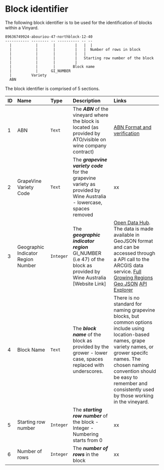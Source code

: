 # Block identifier
The following block identifier is to be used for the identification of blocks within a Vinyard.

    89636749924-abouriou-47-northblock-12-40
    ----------- -------- -- ---------- -- --
      |           |       |         |   |  |
      |           |       |         |   |  Number of rows in block
      |           |       |         |   |
      |           |       |         |   Starting row number of the block 
      |           |       |         |
      |           |       |        Block name
      |           |      GI_NUMBER
      |         Variety
      ABN
      
 The block identifier is comprised of 5 sections.
 
 | ID | Name | Type | Description | Links |
 | :-- | :---- | :---- | :----------- | :----- |
 | 1  | ABN | `Text` | The ***ABN*** of the vineyard where the block is located (as provided by ATO/visible on wine company contract) | [ABN Format and verification](https://abr.business.gov.au/Help/AbnFormat) |
 | 2  | GrapeVine Variety Code | `Text` | The ***grapevine variety code***  for the grapevine variety as provided by Wine Australia - lowercase, spaces removed | xx |
 | 3  | Geographic Indicator Region Number | `Integer` | The ***geographic indicator region*** GI_NUMBER (i.e 47) of the block as provided by Wine Australia [Website Link] | [Open Data Hub](https://wineaustralia-opendata-wineaustralia.hub.arcgis.com/maps/ede7ffb0e73b4504a5ed613965b11e0f/about). The data is made available in GeoJSON format and can be accessed through a API call to the ARCGIS data service. [Full Growing Regions Geo JSON](https://services6.arcgis.com/s8j6JbJJCqmhNgh7/arcgis/rest/services/Wine_Geographical_Indications_Australia_2022v1/FeatureServer/1/query?where=1%3D1&outFields=*&outSR=4326&f=json) [API Explorer](https://wineaustralia-opendata-wineaustralia.hub.arcgis.com/datasets/ede7ffb0e73b4504a5ed613965b11e0f/api?layer=1) |
 | 4  | Block Name | `Text` | The ***block name*** of the block as provided by the grower - lower case, spaces replaced with underscores. | There is no standard for naming grapevine blocks, but common options include using location-based names, grape variety names, or grower specifc names. The chosen naming convention should be easy to remember and consistently used by those working in the vineyard. |
 | 5  | Starting row number | `Integer` | The ***starting row number*** of the block -Integer - Numbering starts from 0  | xx |
 | 6  | Number of rows | `Integer` | The ***number of rows*** in the block | xx |
